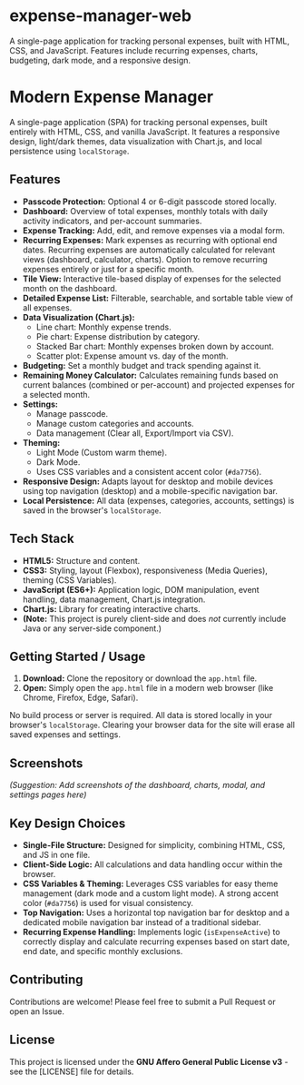 # expense-manager-web
A single-page application for tracking personal expenses, built with HTML, CSS, and JavaScript. Features include recurring expenses, charts, budgeting, dark mode, and a responsive design.
# Modern Expense Manager

A single-page application (SPA) for tracking personal expenses, built entirely with HTML, CSS, and vanilla JavaScript. It features a responsive design, light/dark themes, data visualization with Chart.js, and local persistence using `localStorage`.

## Features

*   **Passcode Protection:** Optional 4 or 6-digit passcode stored locally.
*   **Dashboard:** Overview of total expenses, monthly totals with daily activity indicators, and per-account summaries.
*   **Expense Tracking:** Add, edit, and remove expenses via a modal form.
*   **Recurring Expenses:** Mark expenses as recurring with optional end dates. Recurring expenses are automatically calculated for relevant views (dashboard, calculator, charts). Option to remove recurring expenses entirely or just for a specific month.
*   **Tile View:** Interactive tile-based display of expenses for the selected month on the dashboard.
*   **Detailed Expense List:** Filterable, searchable, and sortable table view of all expenses.
*   **Data Visualization (Chart.js):**
    *   Line chart: Monthly expense trends.
    *   Pie chart: Expense distribution by category.
    *   Stacked Bar chart: Monthly expenses broken down by account.
    *   Scatter plot: Expense amount vs. day of the month.
*   **Budgeting:** Set a monthly budget and track spending against it.
*   **Remaining Money Calculator:** Calculates remaining funds based on current balances (combined or per-account) and projected expenses for a selected month.
*   **Settings:**
    *   Manage passcode.
    *   Manage custom categories and accounts.
    *   Data management (Clear all, Export/Import via CSV).
*   **Theming:**
    *   Light Mode (Custom warm theme).
    *   Dark Mode.
    *   Uses CSS variables and a consistent accent color (`#da7756`).
*   **Responsive Design:** Adapts layout for desktop and mobile devices using top navigation (desktop) and a mobile-specific navigation bar.
*   **Local Persistence:** All data (expenses, categories, accounts, settings) is saved in the browser's `localStorage`.

## Tech Stack

*   **HTML5:** Structure and content.
*   **CSS3:** Styling, layout (Flexbox), responsiveness (Media Queries), theming (CSS Variables).
*   **JavaScript (ES6+):** Application logic, DOM manipulation, event handling, data management, Chart.js integration.
*   **Chart.js:** Library for creating interactive charts.
*   **(Note:** This project is purely client-side and does *not* currently include Java or any server-side component.)

## Getting Started / Usage

1.  **Download:** Clone the repository or download the `app.html` file.
2.  **Open:** Simply open the `app.html` file in a modern web browser (like Chrome, Firefox, Edge, Safari).

No build process or server is required. All data is stored locally in your browser's `localStorage`. Clearing your browser data for the site will erase all saved expenses and settings.

## Screenshots

*(Suggestion: Add screenshots of the dashboard, charts, modal, and settings pages here)*

## Key Design Choices

*   **Single-File Structure:** Designed for simplicity, combining HTML, CSS, and JS in one file.
*   **Client-Side Logic:** All calculations and data handling occur within the browser.
*   **CSS Variables & Theming:** Leverages CSS variables for easy theme management (dark mode and a custom light mode). A strong accent color (`#da7756`) is used for visual consistency.
*   **Top Navigation:** Uses a horizontal top navigation bar for desktop and a dedicated mobile navigation bar instead of a traditional sidebar.
*   **Recurring Expense Handling:** Implements logic (`isExpenseActive`) to correctly display and calculate recurring expenses based on start date, end date, and specific monthly exclusions.

## Contributing

Contributions are welcome! Please feel free to submit a Pull Request or open an Issue.

## License
This project is licensed under the **GNU Affero General Public License v3** - see the [LICENSE] file for details.
